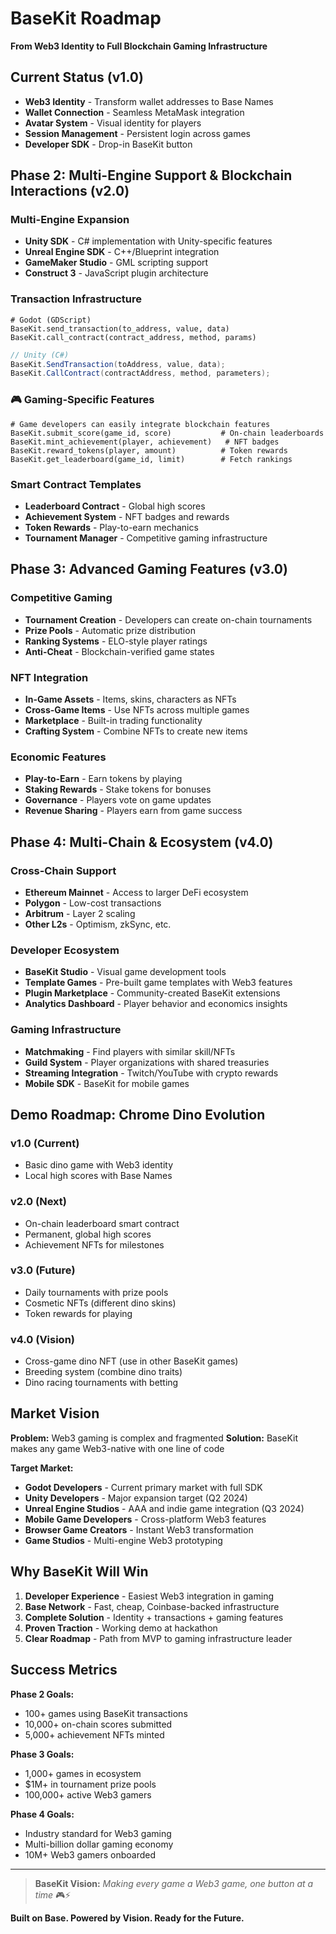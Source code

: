 # BaseKit Roadmap 

**From Web3 Identity to Full Blockchain Gaming Infrastructure**

##  Current Status (v1.0)
-  **Web3 Identity** - Transform wallet addresses to Base Names
-  **Wallet Connection** - Seamless MetaMask integration
-  **Avatar System** - Visual identity for players
-  **Session Management** - Persistent login across games
-  **Developer SDK** - Drop-in BaseKit button

##  Phase 2: Multi-Engine Support & Blockchain Interactions (v2.0)

###  **Multi-Engine Expansion**
- **Unity SDK** - C# implementation with Unity-specific features
- **Unreal Engine SDK** - C++/Blueprint integration
- **GameMaker Studio** - GML scripting support
- **Construct 3** - JavaScript plugin architecture

###  **Transaction Infrastructure**
```gdscript
# Godot (GDScript)
BaseKit.send_transaction(to_address, value, data)
BaseKit.call_contract(contract_address, method, params)
```

```csharp
// Unity (C#)
BaseKit.SendTransaction(toAddress, value, data);
BaseKit.CallContract(contractAddress, method, parameters);
```

### 🎮 **Gaming-Specific Features**
```gdscript
# Game developers can easily integrate blockchain features
BaseKit.submit_score(game_id, score)           # On-chain leaderboards
BaseKit.mint_achievement(player, achievement)   # NFT badges
BaseKit.reward_tokens(player, amount)          # Token rewards
BaseKit.get_leaderboard(game_id, limit)        # Fetch rankings
```

###  **Smart Contract Templates**
- **Leaderboard Contract** - Global high scores
- **Achievement System** - NFT badges and rewards
- **Token Rewards** - Play-to-earn mechanics
- **Tournament Manager** - Competitive gaming infrastructure

##  Phase 3: Advanced Gaming Features (v3.0)

###  **Competitive Gaming**
- **Tournament Creation** - Developers can create on-chain tournaments
- **Prize Pools** - Automatic prize distribution
- **Ranking Systems** - ELO-style player ratings
- **Anti-Cheat** - Blockchain-verified game states

###  **NFT Integration**
- **In-Game Assets** - Items, skins, characters as NFTs
- **Cross-Game Items** - Use NFTs across multiple games
- **Marketplace** - Built-in trading functionality
- **Crafting System** - Combine NFTs to create new items

###  **Economic Features**
- **Play-to-Earn** - Earn tokens by playing
- **Staking Rewards** - Stake tokens for bonuses
- **Governance** - Players vote on game updates
- **Revenue Sharing** - Players earn from game success

##  Phase 4: Multi-Chain & Ecosystem (v4.0)

###  **Cross-Chain Support**
- **Ethereum Mainnet** - Access to larger DeFi ecosystem
- **Polygon** - Low-cost transactions
- **Arbitrum** - Layer 2 scaling
- **Other L2s** - Optimism, zkSync, etc.

###  **Developer Ecosystem**
- **BaseKit Studio** - Visual game development tools
- **Template Games** - Pre-built game templates with Web3 features
- **Plugin Marketplace** - Community-created BaseKit extensions
- **Analytics Dashboard** - Player behavior and economics insights

###  **Gaming Infrastructure**
- **Matchmaking** - Find players with similar skill/NFTs
- **Guild System** - Player organizations with shared treasuries
- **Streaming Integration** - Twitch/YouTube with crypto rewards
- **Mobile SDK** - BaseKit for mobile games

##  Demo Roadmap: Chrome Dino Evolution

### **v1.0 (Current)**
- Basic dino game with Web3 identity
- Local high scores with Base Names

### **v2.0 (Next)**
- On-chain leaderboard smart contract
- Permanent, global high scores
- Achievement NFTs for milestones

### **v3.0 (Future)**
- Daily tournaments with prize pools
- Cosmetic NFTs (different dino skins)
- Token rewards for playing

### **v4.0 (Vision)**
- Cross-game dino NFT (use in other BaseKit games)
- Breeding system (combine dino traits)
- Dino racing tournaments with betting

##  Market Vision

**Problem:** Web3 gaming is complex and fragmented
**Solution:** BaseKit makes any game Web3-native with one line of code

**Target Market:**
- **Godot Developers** - Current primary market with full SDK
- **Unity Developers** - Major expansion target (Q2 2024)
- **Unreal Engine Studios** - AAA and indie game integration (Q3 2024)
- **Mobile Game Developers** - Cross-platform Web3 features
- **Browser Game Creators** - Instant Web3 transformation
- **Game Studios** - Multi-engine Web3 prototyping

##  Why BaseKit Will Win

1. **Developer Experience** - Easiest Web3 integration in gaming
2. **Base Network** - Fast, cheap, Coinbase-backed infrastructure  
3. **Complete Solution** - Identity + transactions + gaming features
4. **Proven Traction** - Working demo at hackathon
5. **Clear Roadmap** - Path from MVP to gaming infrastructure leader

##  Success Metrics

**Phase 2 Goals:**
- 100+ games using BaseKit transactions
- 10,000+ on-chain scores submitted
- 5,000+ achievement NFTs minted

**Phase 3 Goals:**
- 1,000+ games in ecosystem
- $1M+ in tournament prize pools
- 100,000+ active Web3 gamers

**Phase 4 Goals:**
- Industry standard for Web3 gaming
- Multi-billion dollar gaming economy
- 10M+ Web3 gamers onboarded

---

> **BaseKit Vision:** *Making every game a Web3 game, one button at a time* 🎮⚡

**Built on Base. Powered by Vision. Ready for the Future.** 